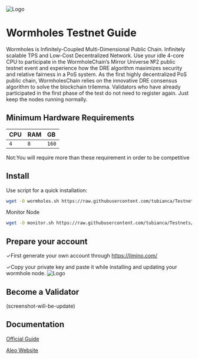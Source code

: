 
![Logo](https://static.wixstatic.com/media/0669d3_ec1ca1ed21824c4b87442759f7aa0bcb~mv2.png/v1/fill/w_306,h_306,al_c,q_85,usm_0.66_1.00_0.01,enc_auto/3209DD3F-1AAF-48F2-A848-4ADAD1A97C64_PNG.png)
# Wormholes Testnet Guide 

Wormholes is Infinitely-Coupled Multi-Dimensional Public Chain. Infinitely scalable TPS and Low-Cost Decentralized Network.
Use your idle 4-core CPU to participate in the WormholeChain’s Mirror Universe №2 public testnet event and experience how the DRE algorithm maximizes security and relative fairness in a PoS system.
As the first highly decentralized PoS public chain, WormholesChain relies on the innovative DRE consensus algorithm to solve the blockchain trilemma.
Validators who have already participated in the first phase of the test do not need to register again. Just keep the nodes running normally. 



## Minimum Hardware Requirements




| CPU | RAM     | GB                |
| :-------- | :------- | :------------------------- |
|   `4` | `8` | `160` |


Not:You will require more than these requirement in order to be competitive



## Install

Use script for a quick installation:
```bash
wget -O wormholes.sh https://raw.githubusercontent.com/tubianca/Testnets/main/Wormholes/wormholes.sh && chmod +x wormholes.sh && ./wormholes.sh
```
Monitor Node
```bash
wget -O monitor.sh https://raw.githubusercontent.com/tubianca/Testnets/main/Wormholes/monitor.sh && chmod +x montior.sh && ./monitor.sh
```

## Prepare your account

✓First generate your own account through https://limino.com/

✓Copy your private key and paste it while installing and updating your wormhole node.
![Logo](https://static.wixstatic.com/media/0669d3_beb5771f75fd40f5affa7ab7faddc7f4~mv2.jpeg/v1/fill/w_1200,h_1200,al_c,q_85,usm_0.66_1.00_0.01,enc_auto/A952B65C-FC06-4625-9E96-31AAF120D4AD_JPEG.jpeg)



## Become a Validator
(screenshot-will-be-update)

## Documentation

[Official Guide](https://www.wormholes.com/docs/install/run/index.html#the-approach)

[Aleo Website](https://www.wormholes.com/)


